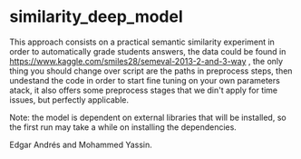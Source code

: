 # similarity_deep_model

This approach consists on a practical semantic similarity experiment in order to automatically grade students answers, the data could be found in https://www.kaggle.com/smiles28/semeval-2013-2-and-3-way , the only thing you should change over script are the paths in preprocess steps, then undestand the code in order to start fine tuning on your own parameters atack, it also offers some preprocess stages that we din't apply for time issues, but perfectly applicable.

Note: the model is dependent on external libraries that will be installed, so the first run may take a while on installing the dependencies.

Edgar Andrés and Mohammed Yassin.
